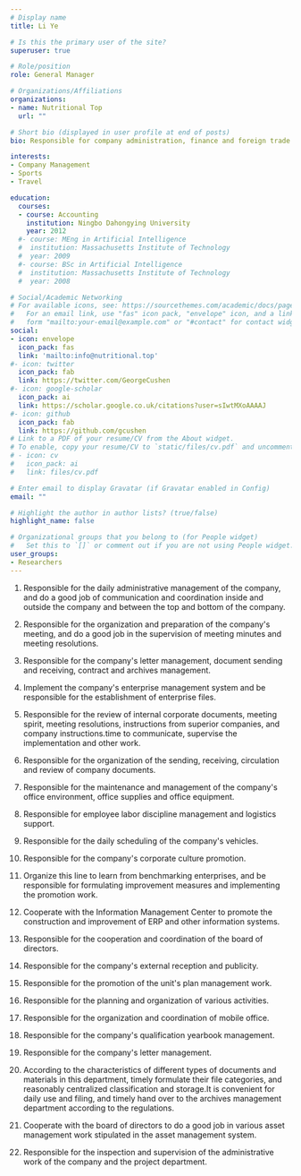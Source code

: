 ```yaml
---
# Display name
title: Li Ye

# Is this the primary user of the site?
superuser: true

# Role/position
role: General Manager

# Organizations/Affiliations
organizations:
- name: Nutritional Top
  url: ""

# Short bio (displayed in user profile at end of posts)
bio: Responsible for company administration, finance and foreign trade business

interests:
- Company Management
- Sports
- Travel

education:
  courses:
  - course: Accounting
    institution: Ningbo Dahongying University
    year: 2012
  #- course: MEng in Artificial Intelligence
  #  institution: Massachusetts Institute of Technology
  #  year: 2009
  #- course: BSc in Artificial Intelligence
  #  institution: Massachusetts Institute of Technology
  #  year: 2008

# Social/Academic Networking
# For available icons, see: https://sourcethemes.com/academic/docs/page-builder/#icons
#   For an email link, use "fas" icon pack, "envelope" icon, and a link in the
#   form "mailto:your-email@example.com" or "#contact" for contact widget.
social:
- icon: envelope
  icon_pack: fas
  link: 'mailto:info@nutritional.top'
#- icon: twitter
  icon_pack: fab
  link: https://twitter.com/GeorgeCushen
#- icon: google-scholar
  icon_pack: ai
  link: https://scholar.google.co.uk/citations?user=sIwtMXoAAAAJ
#- icon: github
  icon_pack: fab
  link: https://github.com/gcushen
# Link to a PDF of your resume/CV from the About widget.
# To enable, copy your resume/CV to `static/files/cv.pdf` and uncomment the lines below.
# - icon: cv
#   icon_pack: ai
#   link: files/cv.pdf

# Enter email to display Gravatar (if Gravatar enabled in Config)
email: ""

# Highlight the author in author lists? (true/false)
highlight_name: false

# Organizational groups that you belong to (for People widget)
#   Set this to `[]` or comment out if you are not using People widget.
user_groups:
- Researchers
---
```


1. Responsible for the daily administrative management of the company, and do a good job of communication and coordination inside and outside the company and between the top and bottom of the company.

2. Responsible for the organization and preparation of the company's meeting, and do a good job in the supervision of meeting minutes and meeting resolutions.

3. Responsible for the company's letter management, document sending and receiving, contract and archives management.

4. Implement the company's enterprise management system and be responsible for the establishment of enterprise files.

5. Responsible for the review of internal corporate documents, meeting spirit, meeting resolutions, instructions from superior companies, and company instructions.time to communicate, supervise the implementation and other work.

6. Responsible for the organization of the sending, receiving, circulation and review of company documents.

7. Responsible for the maintenance and management of the company's office environment, office supplies and office equipment.

8. Responsible for employee labor discipline management and logistics support.

9. Responsible for the daily scheduling of the company's vehicles.

10. Responsible for the company's corporate culture promotion.

11. Organize this line to learn from benchmarking enterprises, and be responsible for formulating improvement measures and implementing the promotion work.

12. Cooperate with the Information Management Center to promote the construction and improvement of ERP and other information systems.

13. Responsible for the cooperation and coordination of the board of directors.

14. Responsible for the company's external reception and publicity.

15. Responsible for the promotion of the unit's plan management work.

16. Responsible for the planning and organization of various activities.

17. Responsible for the organization and coordination of mobile office.

18. Responsible for the company's qualification yearbook management.

19. Responsible for the company's letter management.

20. According to the characteristics of different types of documents and materials in this department, timely formulate their file categories, and reasonably centralized classification and storage.It is convenient for daily use and filing, and timely hand over to the archives management department according to the regulations.

21. Cooperate with the board of directors to do a good job in various asset management work stipulated in the asset management system.

22. Responsible for the inspection and supervision of the administrative work of the company and the project department.

